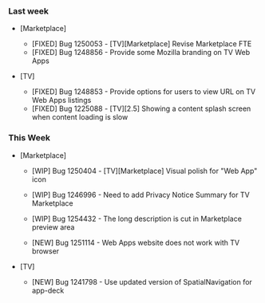 ### Last week

* [Marketplace]
  - [FIXED] Bug 1250053 - [TV][Marketplace] Revise Marketplace FTE
  - [FIXED] Bug 1248856 - Provide some Mozilla branding on TV Web Apps

* [TV]
  - [FIXED] Bug 1248853 - Provide options for users to view URL on TV Web Apps listings
  - [FIXED] Bug 1225088 - [TV][2.5] Showing a content splash screen when content loading is slow

### This Week

* [Marketplace]
  - [WIP] Bug 1250404 - [TV][Marketplace] Visual polish for "Web App" icon
  - [WIP] Bug 1246996 - Need to add Privacy Notice Summary for TV Marketplace
  - [WIP] Bug 1254432 - The long description is cut in Marketplace preview area

  - [NEW] Bug 1251114 - Web Apps website does not work with TV browser

* [TV]
  - [NEW] Bug 1241798 - Use updated version of SpatialNavigation for app-deck
